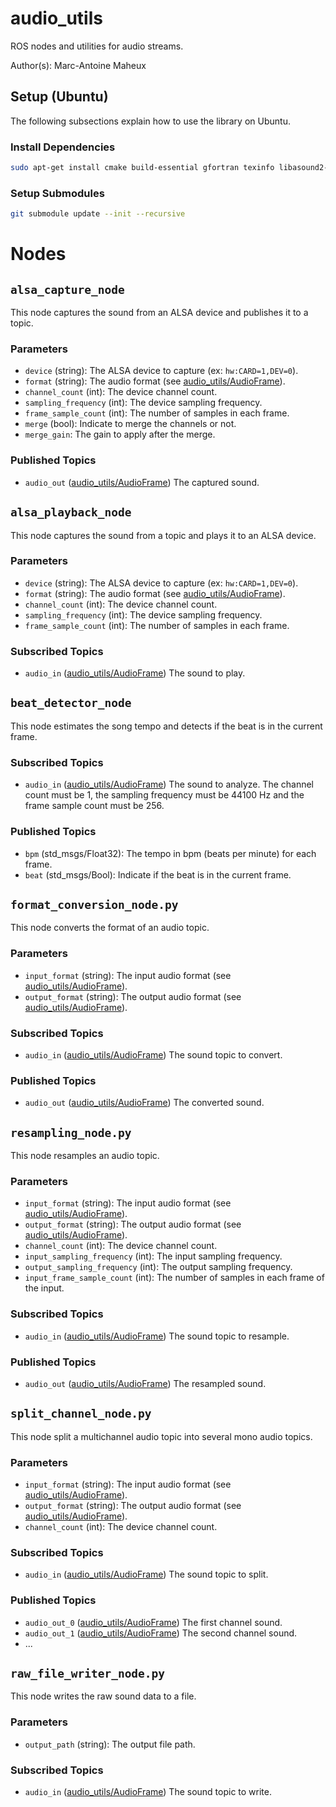 # audio_utils
ROS nodes and utilities for audio streams.

Author(s): Marc-Antoine Maheux

## Setup (Ubuntu)
The following subsections explain how to use the library on Ubuntu.

### Install Dependencies
```bash
sudo apt-get install cmake build-essential gfortran texinfo libasound2-dev
```

### Setup Submodules
```bash
git submodule update --init --recursive
```

# Nodes
## `alsa_capture_node`
This node captures the sound from an ALSA device and publishes it to a topic.

### Parameters
 - `device` (string): The ALSA device to capture (ex: `hw:CARD=1,DEV=0`).
 - `format` (string): The audio format (see [audio_utils/AudioFrame](https://github.com/introlab/audio_utils/blob/main/msg/AudioFrame.msg)).
 - `channel_count` (int): The device channel count.
 - `sampling_frequency` (int): The device sampling frequency.
 - `frame_sample_count` (int): The number of samples in each frame.
 - `merge` (bool): Indicate to merge the channels or not.
 - `merge_gain`: The gain to apply after the merge.

### Published Topics
 - `audio_out` ([audio_utils/AudioFrame](https://github.com/introlab/audio_utils/blob/main/msg/AudioFrame.msg)) The captured sound.


## `alsa_playback_node`
This node captures the sound from a topic and plays it to an ALSA device.

### Parameters
 - `device` (string): The ALSA device to capture (ex: `hw:CARD=1,DEV=0`).
 - `format` (string): The audio format (see [audio_utils/AudioFrame](https://github.com/introlab/audio_utils/blob/main/msg/AudioFrame.msg)).
 - `channel_count` (int): The device channel count.
 - `sampling_frequency` (int): The device sampling frequency.
 - `frame_sample_count` (int): The number of samples in each frame.

### Subscribed Topics
 - `audio_in` ([audio_utils/AudioFrame](https://github.com/introlab/audio_utils/blob/main/msg/AudioFrame.msg)) The sound to play.


## `beat_detector_node`
This node estimates the song tempo and detects if the beat is in the current frame.

### Subscribed Topics
 - `audio_in` ([audio_utils/AudioFrame](https://github.com/introlab/audio_utils/blob/main/msg/AudioFrame.msg)) The sound to analyze. The channel count must be 1, the sampling frequency must be 44100 Hz and the frame sample count must be 256.

### Published Topics
 - `bpm` (std_msgs/Float32): The tempo in bpm (beats per minute) for each frame.
 - `beat` (std_msgs/Bool): Indicate if the beat is in the current frame.


## `format_conversion_node.py`
This node converts the format of an audio topic.

### Parameters
 - `input_format` (string): The input audio format (see [audio_utils/AudioFrame](https://github.com/introlab/audio_utils/blob/main/msg/AudioFrame.msg)).
 - `output_format` (string): The output audio format (see [audio_utils/AudioFrame](https://github.com/introlab/audio_utils/blob/main/msg/AudioFrame.msg)).

### Subscribed Topics
 - `audio_in` ([audio_utils/AudioFrame](https://github.com/introlab/audio_utils/blob/main/msg/AudioFrame.msg)) The sound topic to convert.

### Published Topics
 - `audio_out` ([audio_utils/AudioFrame](https://github.com/introlab/audio_utils/blob/main/msg/AudioFrame.msg)) The converted sound.


## `resampling_node.py`
This node resamples an audio topic.

### Parameters
 - `input_format` (string): The input audio format (see [audio_utils/AudioFrame](https://github.com/introlab/audio_utils/blob/main/msg/AudioFrame.msg)).
 - `output_format` (string): The output audio format (see [audio_utils/AudioFrame](https://github.com/introlab/audio_utils/blob/main/msg/AudioFrame.msg)).
 - `channel_count` (int): The device channel count.
 - `input_sampling_frequency` (int): The input sampling frequency.
 - `output_sampling_frequency` (int): The output sampling frequency.
 - `input_frame_sample_count` (int): The number of samples in each frame of the input.

### Subscribed Topics
 - `audio_in` ([audio_utils/AudioFrame](https://github.com/introlab/audio_utils/blob/main/msg/AudioFrame.msg)) The sound topic to resample.

### Published Topics
 - `audio_out` ([audio_utils/AudioFrame](https://github.com/introlab/audio_utils/blob/main/msg/AudioFrame.msg)) The resampled sound.


## `split_channel_node.py`
This node split a multichannel audio topic into several mono audio topics.

### Parameters
 - `input_format` (string): The input audio format (see [audio_utils/AudioFrame](https://github.com/introlab/audio_utils/blob/main/msg/AudioFrame.msg)).
 - `output_format` (string): The output audio format (see [audio_utils/AudioFrame](https://github.com/introlab/audio_utils/blob/main/msg/AudioFrame.msg)).
 - `channel_count` (int): The device channel count.

### Subscribed Topics
 - `audio_in` ([audio_utils/AudioFrame](https://github.com/introlab/audio_utils/blob/main/msg/AudioFrame.msg)) The sound topic to split.

### Published Topics
 - `audio_out_0` ([audio_utils/AudioFrame](https://github.com/introlab/audio_utils/blob/main/msg/AudioFrame.msg)) The first channel sound.
 - `audio_out_1` ([audio_utils/AudioFrame](https://github.com/introlab/audio_utils/blob/main/msg/AudioFrame.msg)) The second channel sound.
 - ...


## `raw_file_writer_node.py`
This node writes the raw sound data to a file.

### Parameters
 - `output_path` (string): The output file path.

### Subscribed Topics
 - `audio_in` ([audio_utils/AudioFrame](https://github.com/introlab/audio_utils/blob/main/msg/AudioFrame.msg)) The sound topic to write.
